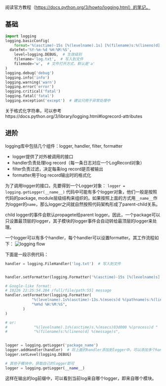 阅读官方教程（https://docs.python.org/3/howto/logging.html）的笔记。

## 基础

```python
import logging
logging.basicConfig(
	format='%(asctime)-15s [%(levelname).1s] [%(filename)s:%(lineno)d] %(message)s',  # 格式
  datefmt='%Y-%m-%d %H:%M:%S',
	level=logging.DEBUG,  # 生效级别
	filename='log.txt',  # 写入到文件
	filemode='w',  # 文件打开方式，默认是'a'
)
logging.debug('debug')
logging.info('info')
logging.warning('warn')
logging.error('error')
logging.critical('fatal')
logging.fatal('fatal')
logging.exception('except')  # 建议只用于异常处理中
```
关于格式化字符串，可以参考https://docs.python.org/3/library/logging.html#logrecord-attributes

## 进阶

logging库中包括几个组件：logger, handler, filter, formatter

- logger提供了对外被调用的接口
- handler负责处理log record（每一条日志对应一个LogRecord对象）
- filter负责过滤，决定每条log record是否被输出
- formatter用于log record输出时的格式化

为了调用logger的接口，先要得到一个Logger对象：
`logger = logging.getLogger(__name__)`
代码中可能有多个logger对象，他们一般是按照代码的package, module层级结构来组织的。如果按照上面的方式用`__name__`作为logger的`name`，那么logger之间就自然按照代码架构形成了parent-child关系。

child logger的事件会默认propagete给parent logger。因此，一个package可以只设置最顶层的logger，其子模块的logger事件会自动转给最顶层的logger来处理。

一个logger可以有多个handler，每个handler可以设置formatter。其工作流程如下：
![logging flow](https://docs.python.org/3/_images/logging_flow.png)

下面是一段示例代码：
```python
handler = logging.FileHandler('log.txt')  # 写入到文件


handler.setFormatter(logging.Formatter('%(asctime)-15s [%(levelname)s] [%(name)-9s] %(message)s'))  # 设置formatter

# Google-like format:
# I0226 22:25:54.284 /full/file/path:55] message
handler.setFormatter(logging.Formatter(
            "%(levelname).1s%(asctime)-13s.%(msecs)d %(pathname)s:%(lineno)d] %(message)s",
            "%m%d %H:%M:%S",
        )
)

# or:
#            "%(levelname).1s%(asctime)s.%(msecs)03d000 %(process)d "
#            "%(filename)s:%(lineno)d] %(message)s",

      
logger = logging.getLogger('package_name')
logger.addHandler(handler)  # 将上面的handler添加到logger中，可以添加多个handler
logger.setLevel(logging.DEBUG)

# 其他子模块中，获取自己的logger即可
logger = logging.getLogger(__name__)
```
这样在输出的log前缀中，可以看到当前log来自哪个logger，即来自哪个模块。

